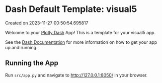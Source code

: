 # Dash Default Template: visual5

Created on 2023-11-27 00:50:54.695817

Welcome to your [Plotly Dash](https://plotly.com/dash/) App! This is a template for your visual5 app.

See the [Dash Documentation](https://dash.plotly.com/introduction) for more information on how to get your app up and running.

## Running the App

Run `src/app.py` and navigate to http://127.0.0.1:8050/ in your browser.